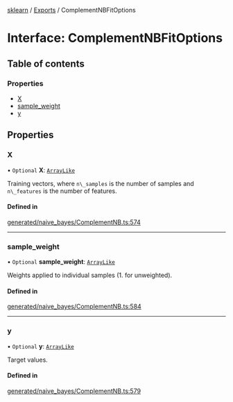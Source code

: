 [sklearn](../readme.md) / [Exports](../modules.md) / ComplementNBFitOptions

# Interface: ComplementNBFitOptions

## Table of contents

### Properties

- [X](ComplementNBFitOptions.md#x)
- [sample\_weight](ComplementNBFitOptions.md#sample_weight)
- [y](ComplementNBFitOptions.md#y)

## Properties

### X

• `Optional` **X**: [`ArrayLike`](../modules.md#arraylike)

Training vectors, where `n\_samples` is the number of samples and `n\_features` is the number of features.

#### Defined in

[generated/naive_bayes/ComplementNB.ts:574](https://github.com/transitive-bullshit/scikit-learn-ts/blob/367336a/packages/sklearn/src/generated/naive_bayes/ComplementNB.ts#L574)

___

### sample\_weight

• `Optional` **sample\_weight**: [`ArrayLike`](../modules.md#arraylike)

Weights applied to individual samples (1. for unweighted).

#### Defined in

[generated/naive_bayes/ComplementNB.ts:584](https://github.com/transitive-bullshit/scikit-learn-ts/blob/367336a/packages/sklearn/src/generated/naive_bayes/ComplementNB.ts#L584)

___

### y

• `Optional` **y**: [`ArrayLike`](../modules.md#arraylike)

Target values.

#### Defined in

[generated/naive_bayes/ComplementNB.ts:579](https://github.com/transitive-bullshit/scikit-learn-ts/blob/367336a/packages/sklearn/src/generated/naive_bayes/ComplementNB.ts#L579)
